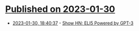 # [Published on 2023-01-30](index.md)

* [2023-01-30, 18:40:37](https://news.ycombinator.com/item?id=34584393) - [Show HN: ELI5 Powered by GPT-3](https://eli5.gg)
